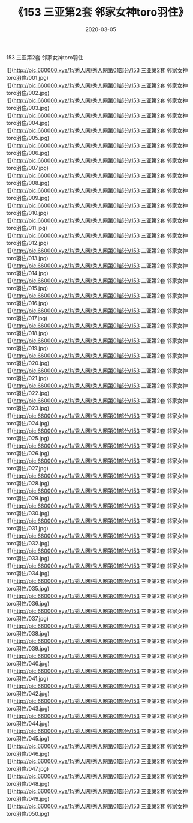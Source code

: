﻿---
layout: post
title:  《153 三亚第2套 邻家女神toro羽住》
date:   2020-03-05
img: http://pic.660000.xyz/1:/秀人网/秀人网第01部分/153 三亚第2套 邻家女神toro羽住/000.jpg
categories: [美女, 清纯, 唯美]
---

153 三亚第2套 邻家女神toro羽住

  ![](http://pic.660000.xyz/1:/秀人网/秀人网第01部分/153 三亚第2套 邻家女神toro羽住/001.jpg) <br> ![](http://pic.660000.xyz/1:/秀人网/秀人网第01部分/153 三亚第2套 邻家女神toro羽住/002.jpg) <br> ![](http://pic.660000.xyz/1:/秀人网/秀人网第01部分/153 三亚第2套 邻家女神toro羽住/003.jpg) <br> ![](http://pic.660000.xyz/1:/秀人网/秀人网第01部分/153 三亚第2套 邻家女神toro羽住/004.jpg) <br> ![](http://pic.660000.xyz/1:/秀人网/秀人网第01部分/153 三亚第2套 邻家女神toro羽住/005.jpg) <br> ![](http://pic.660000.xyz/1:/秀人网/秀人网第01部分/153 三亚第2套 邻家女神toro羽住/006.jpg) <br> ![](http://pic.660000.xyz/1:/秀人网/秀人网第01部分/153 三亚第2套 邻家女神toro羽住/007.jpg) <br> ![](http://pic.660000.xyz/1:/秀人网/秀人网第01部分/153 三亚第2套 邻家女神toro羽住/008.jpg) <br> ![](http://pic.660000.xyz/1:/秀人网/秀人网第01部分/153 三亚第2套 邻家女神toro羽住/009.jpg) <br> ![](http://pic.660000.xyz/1:/秀人网/秀人网第01部分/153 三亚第2套 邻家女神toro羽住/010.jpg) <br> ![](http://pic.660000.xyz/1:/秀人网/秀人网第01部分/153 三亚第2套 邻家女神toro羽住/011.jpg) <br> ![](http://pic.660000.xyz/1:/秀人网/秀人网第01部分/153 三亚第2套 邻家女神toro羽住/012.jpg) <br> ![](http://pic.660000.xyz/1:/秀人网/秀人网第01部分/153 三亚第2套 邻家女神toro羽住/013.jpg) <br> ![](http://pic.660000.xyz/1:/秀人网/秀人网第01部分/153 三亚第2套 邻家女神toro羽住/014.jpg) <br> ![](http://pic.660000.xyz/1:/秀人网/秀人网第01部分/153 三亚第2套 邻家女神toro羽住/015.jpg) <br> ![](http://pic.660000.xyz/1:/秀人网/秀人网第01部分/153 三亚第2套 邻家女神toro羽住/016.jpg) <br> ![](http://pic.660000.xyz/1:/秀人网/秀人网第01部分/153 三亚第2套 邻家女神toro羽住/017.jpg) <br> ![](http://pic.660000.xyz/1:/秀人网/秀人网第01部分/153 三亚第2套 邻家女神toro羽住/018.jpg) <br> ![](http://pic.660000.xyz/1:/秀人网/秀人网第01部分/153 三亚第2套 邻家女神toro羽住/019.jpg) <br> ![](http://pic.660000.xyz/1:/秀人网/秀人网第01部分/153 三亚第2套 邻家女神toro羽住/020.jpg) <br> ![](http://pic.660000.xyz/1:/秀人网/秀人网第01部分/153 三亚第2套 邻家女神toro羽住/021.jpg) <br> ![](http://pic.660000.xyz/1:/秀人网/秀人网第01部分/153 三亚第2套 邻家女神toro羽住/022.jpg) <br> ![](http://pic.660000.xyz/1:/秀人网/秀人网第01部分/153 三亚第2套 邻家女神toro羽住/023.jpg) <br> ![](http://pic.660000.xyz/1:/秀人网/秀人网第01部分/153 三亚第2套 邻家女神toro羽住/024.jpg) <br> ![](http://pic.660000.xyz/1:/秀人网/秀人网第01部分/153 三亚第2套 邻家女神toro羽住/025.jpg) <br> ![](http://pic.660000.xyz/1:/秀人网/秀人网第01部分/153 三亚第2套 邻家女神toro羽住/026.jpg) <br> ![](http://pic.660000.xyz/1:/秀人网/秀人网第01部分/153 三亚第2套 邻家女神toro羽住/027.jpg) <br> ![](http://pic.660000.xyz/1:/秀人网/秀人网第01部分/153 三亚第2套 邻家女神toro羽住/028.jpg) <br> ![](http://pic.660000.xyz/1:/秀人网/秀人网第01部分/153 三亚第2套 邻家女神toro羽住/029.jpg) <br> ![](http://pic.660000.xyz/1:/秀人网/秀人网第01部分/153 三亚第2套 邻家女神toro羽住/030.jpg) <br> ![](http://pic.660000.xyz/1:/秀人网/秀人网第01部分/153 三亚第2套 邻家女神toro羽住/031.jpg) <br> ![](http://pic.660000.xyz/1:/秀人网/秀人网第01部分/153 三亚第2套 邻家女神toro羽住/032.jpg) <br> ![](http://pic.660000.xyz/1:/秀人网/秀人网第01部分/153 三亚第2套 邻家女神toro羽住/033.jpg) <br> ![](http://pic.660000.xyz/1:/秀人网/秀人网第01部分/153 三亚第2套 邻家女神toro羽住/034.jpg) <br> ![](http://pic.660000.xyz/1:/秀人网/秀人网第01部分/153 三亚第2套 邻家女神toro羽住/035.jpg) <br> ![](http://pic.660000.xyz/1:/秀人网/秀人网第01部分/153 三亚第2套 邻家女神toro羽住/036.jpg) <br> ![](http://pic.660000.xyz/1:/秀人网/秀人网第01部分/153 三亚第2套 邻家女神toro羽住/037.jpg) <br> ![](http://pic.660000.xyz/1:/秀人网/秀人网第01部分/153 三亚第2套 邻家女神toro羽住/038.jpg) <br> ![](http://pic.660000.xyz/1:/秀人网/秀人网第01部分/153 三亚第2套 邻家女神toro羽住/039.jpg) <br> ![](http://pic.660000.xyz/1:/秀人网/秀人网第01部分/153 三亚第2套 邻家女神toro羽住/040.jpg) <br> ![](http://pic.660000.xyz/1:/秀人网/秀人网第01部分/153 三亚第2套 邻家女神toro羽住/041.jpg) <br> ![](http://pic.660000.xyz/1:/秀人网/秀人网第01部分/153 三亚第2套 邻家女神toro羽住/042.jpg) <br> ![](http://pic.660000.xyz/1:/秀人网/秀人网第01部分/153 三亚第2套 邻家女神toro羽住/043.jpg) <br> ![](http://pic.660000.xyz/1:/秀人网/秀人网第01部分/153 三亚第2套 邻家女神toro羽住/044.jpg) <br> ![](http://pic.660000.xyz/1:/秀人网/秀人网第01部分/153 三亚第2套 邻家女神toro羽住/045.jpg) <br> ![](http://pic.660000.xyz/1:/秀人网/秀人网第01部分/153 三亚第2套 邻家女神toro羽住/046.jpg) <br> ![](http://pic.660000.xyz/1:/秀人网/秀人网第01部分/153 三亚第2套 邻家女神toro羽住/047.jpg) <br> ![](http://pic.660000.xyz/1:/秀人网/秀人网第01部分/153 三亚第2套 邻家女神toro羽住/048.jpg) <br> ![](http://pic.660000.xyz/1:/秀人网/秀人网第01部分/153 三亚第2套 邻家女神toro羽住/049.jpg) <br> ![](http://pic.660000.xyz/1:/秀人网/秀人网第01部分/153 三亚第2套 邻家女神toro羽住/050.jpg) <br>